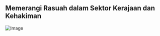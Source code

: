 ## **Memerangi Rasuah dalam Sektor Kerajaan dan Kehakiman**

![Image](https://github.com/user-attachments/assets/74d40bbe-63ff-4df1-a0b5-28de5c08f646)
